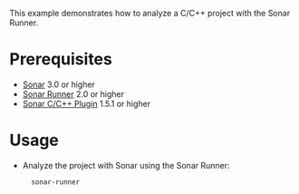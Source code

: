 This example demonstrates how to analyze a C/C++ project with the Sonar Runner.

Prerequisites
=============
* [Sonar](http://www.sonarsource.org/downloads/) 3.0 or higher
* [Sonar Runner](http://docs.codehaus.org/display/SONAR/Installing+and+Configuring+Sonar+Runner) 2.0 or higher
* [Sonar C/C++ Plugin](http://www.sonarsource.com/products/plugins/languages/cpp/) 1.5.1 or higher

Usage
=====
* Analyze the project with Sonar using the Sonar Runner:

        sonar-runner
